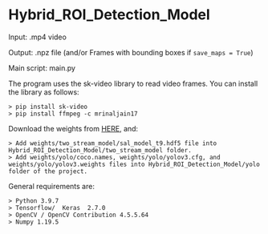 # Hybrid_ROI_Detection_Model
Input: .mp4 video

Output: .npz file (and/or Frames with bounding boxes if ``` save_maps = True ```)

Main script: main.py

The program uses the sk-video library to read video frames. You can install the library as follows:
```
> pip install sk-video
> pip install ffmpeg -c mrinaljain17
```

Download the weights from [HERE](https://drive.google.com/file/d/1P3PTSQ-iSyp6zq_V67QbU1Gb6rm38hE9/view?usp=sharing), and:
```
> Add weights/two_stream_model/sal_model_t9.hdf5 file into Hybrid_ROI_Detection_Model/two_stream_model folder.
> Add weights/yolo/coco.names, weights/yolo/yolov3.cfg, and weights/yolo/yolov3.weights files into Hybrid_ROI_Detection_Model/yolo folder of the project.
```

General requirements are:
```
> Python 3.9.7
> Tensorflow/  Keras  2.7.0
> OpenCV / OpenCV Contribution 4.5.5.64
> Numpy 1.19.5
```
